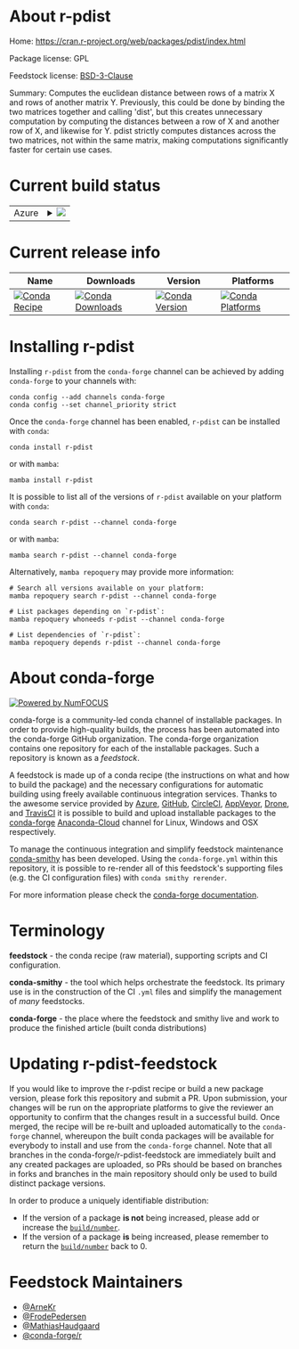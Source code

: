 About r-pdist
=============

Home: https://cran.r-project.org/web/packages/pdist/index.html

Package license: GPL

Feedstock license: [BSD-3-Clause](https://github.com/conda-forge/r-pdist-feedstock/blob/main/LICENSE.txt)

Summary: Computes the euclidean distance between rows of a matrix X and rows of another matrix Y.  Previously, this could be done by binding the two matrices together and calling 'dist', but this creates unnecessary computation by computing the distances between a row of X and another row of X, and likewise for Y. pdist strictly computes distances across the two matrices, not within the same matrix, making computations significantly faster for certain use cases.

Current build status
====================


<table>
    
  <tr>
    <td>Azure</td>
    <td>
      <details>
        <summary>
          <a href="https://dev.azure.com/conda-forge/feedstock-builds/_build/latest?definitionId=1431&branchName=main">
            <img src="https://dev.azure.com/conda-forge/feedstock-builds/_apis/build/status/r-pdist-feedstock?branchName=main">
          </a>
        </summary>
        <table>
          <thead><tr><th>Variant</th><th>Status</th></tr></thead>
          <tbody><tr>
              <td>linux_64_r_base4.0</td>
              <td>
                <a href="https://dev.azure.com/conda-forge/feedstock-builds/_build/latest?definitionId=1431&branchName=main">
                  <img src="https://dev.azure.com/conda-forge/feedstock-builds/_apis/build/status/r-pdist-feedstock?branchName=main&jobName=linux&configuration=linux_64_r_base4.0" alt="variant">
                </a>
              </td>
            </tr><tr>
              <td>linux_64_r_base4.1</td>
              <td>
                <a href="https://dev.azure.com/conda-forge/feedstock-builds/_build/latest?definitionId=1431&branchName=main">
                  <img src="https://dev.azure.com/conda-forge/feedstock-builds/_apis/build/status/r-pdist-feedstock?branchName=main&jobName=linux&configuration=linux_64_r_base4.1" alt="variant">
                </a>
              </td>
            </tr><tr>
              <td>osx_64_r_base4.0</td>
              <td>
                <a href="https://dev.azure.com/conda-forge/feedstock-builds/_build/latest?definitionId=1431&branchName=main">
                  <img src="https://dev.azure.com/conda-forge/feedstock-builds/_apis/build/status/r-pdist-feedstock?branchName=main&jobName=osx&configuration=osx_64_r_base4.0" alt="variant">
                </a>
              </td>
            </tr><tr>
              <td>osx_64_r_base4.1</td>
              <td>
                <a href="https://dev.azure.com/conda-forge/feedstock-builds/_build/latest?definitionId=1431&branchName=main">
                  <img src="https://dev.azure.com/conda-forge/feedstock-builds/_apis/build/status/r-pdist-feedstock?branchName=main&jobName=osx&configuration=osx_64_r_base4.1" alt="variant">
                </a>
              </td>
            </tr><tr>
              <td>win_64_r_base4.0</td>
              <td>
                <a href="https://dev.azure.com/conda-forge/feedstock-builds/_build/latest?definitionId=1431&branchName=main">
                  <img src="https://dev.azure.com/conda-forge/feedstock-builds/_apis/build/status/r-pdist-feedstock?branchName=main&jobName=win&configuration=win_64_r_base4.0" alt="variant">
                </a>
              </td>
            </tr><tr>
              <td>win_64_r_base4.1</td>
              <td>
                <a href="https://dev.azure.com/conda-forge/feedstock-builds/_build/latest?definitionId=1431&branchName=main">
                  <img src="https://dev.azure.com/conda-forge/feedstock-builds/_apis/build/status/r-pdist-feedstock?branchName=main&jobName=win&configuration=win_64_r_base4.1" alt="variant">
                </a>
              </td>
            </tr>
          </tbody>
        </table>
      </details>
    </td>
  </tr>
</table>

Current release info
====================

| Name | Downloads | Version | Platforms |
| --- | --- | --- | --- |
| [![Conda Recipe](https://img.shields.io/badge/recipe-r--pdist-green.svg)](https://anaconda.org/conda-forge/r-pdist) | [![Conda Downloads](https://img.shields.io/conda/dn/conda-forge/r-pdist.svg)](https://anaconda.org/conda-forge/r-pdist) | [![Conda Version](https://img.shields.io/conda/vn/conda-forge/r-pdist.svg)](https://anaconda.org/conda-forge/r-pdist) | [![Conda Platforms](https://img.shields.io/conda/pn/conda-forge/r-pdist.svg)](https://anaconda.org/conda-forge/r-pdist) |

Installing r-pdist
==================

Installing `r-pdist` from the `conda-forge` channel can be achieved by adding `conda-forge` to your channels with:

```
conda config --add channels conda-forge
conda config --set channel_priority strict
```

Once the `conda-forge` channel has been enabled, `r-pdist` can be installed with `conda`:

```
conda install r-pdist
```

or with `mamba`:

```
mamba install r-pdist
```

It is possible to list all of the versions of `r-pdist` available on your platform with `conda`:

```
conda search r-pdist --channel conda-forge
```

or with `mamba`:

```
mamba search r-pdist --channel conda-forge
```

Alternatively, `mamba repoquery` may provide more information:

```
# Search all versions available on your platform:
mamba repoquery search r-pdist --channel conda-forge

# List packages depending on `r-pdist`:
mamba repoquery whoneeds r-pdist --channel conda-forge

# List dependencies of `r-pdist`:
mamba repoquery depends r-pdist --channel conda-forge
```


About conda-forge
=================

[![Powered by
NumFOCUS](https://img.shields.io/badge/powered%20by-NumFOCUS-orange.svg?style=flat&colorA=E1523D&colorB=007D8A)](https://numfocus.org)

conda-forge is a community-led conda channel of installable packages.
In order to provide high-quality builds, the process has been automated into the
conda-forge GitHub organization. The conda-forge organization contains one repository
for each of the installable packages. Such a repository is known as a *feedstock*.

A feedstock is made up of a conda recipe (the instructions on what and how to build
the package) and the necessary configurations for automatic building using freely
available continuous integration services. Thanks to the awesome service provided by
[Azure](https://azure.microsoft.com/en-us/services/devops/), [GitHub](https://github.com/),
[CircleCI](https://circleci.com/), [AppVeyor](https://www.appveyor.com/),
[Drone](https://cloud.drone.io/welcome), and [TravisCI](https://travis-ci.com/)
it is possible to build and upload installable packages to the
[conda-forge](https://anaconda.org/conda-forge) [Anaconda-Cloud](https://anaconda.org/)
channel for Linux, Windows and OSX respectively.

To manage the continuous integration and simplify feedstock maintenance
[conda-smithy](https://github.com/conda-forge/conda-smithy) has been developed.
Using the ``conda-forge.yml`` within this repository, it is possible to re-render all of
this feedstock's supporting files (e.g. the CI configuration files) with ``conda smithy rerender``.

For more information please check the [conda-forge documentation](https://conda-forge.org/docs/).

Terminology
===========

**feedstock** - the conda recipe (raw material), supporting scripts and CI configuration.

**conda-smithy** - the tool which helps orchestrate the feedstock.
                   Its primary use is in the construction of the CI ``.yml`` files
                   and simplify the management of *many* feedstocks.

**conda-forge** - the place where the feedstock and smithy live and work to
                  produce the finished article (built conda distributions)


Updating r-pdist-feedstock
==========================

If you would like to improve the r-pdist recipe or build a new
package version, please fork this repository and submit a PR. Upon submission,
your changes will be run on the appropriate platforms to give the reviewer an
opportunity to confirm that the changes result in a successful build. Once
merged, the recipe will be re-built and uploaded automatically to the
`conda-forge` channel, whereupon the built conda packages will be available for
everybody to install and use from the `conda-forge` channel.
Note that all branches in the conda-forge/r-pdist-feedstock are
immediately built and any created packages are uploaded, so PRs should be based
on branches in forks and branches in the main repository should only be used to
build distinct package versions.

In order to produce a uniquely identifiable distribution:
 * If the version of a package **is not** being increased, please add or increase
   the [``build/number``](https://docs.conda.io/projects/conda-build/en/latest/resources/define-metadata.html#build-number-and-string).
 * If the version of a package **is** being increased, please remember to return
   the [``build/number``](https://docs.conda.io/projects/conda-build/en/latest/resources/define-metadata.html#build-number-and-string)
   back to 0.

Feedstock Maintainers
=====================

* [@ArneKr](https://github.com/ArneKr/)
* [@FrodePedersen](https://github.com/FrodePedersen/)
* [@MathiasHaudgaard](https://github.com/MathiasHaudgaard/)
* [@conda-forge/r](https://github.com/conda-forge/r/)

